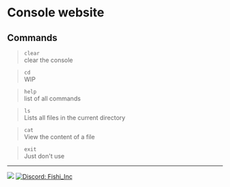 # Console website

## Commands

>`clear`\
>clear the console

>`cd`\
>WIP

>`help`\
>list of all commands

>`ls`\
>Lists all files in the current directory

>`cat`\
>View the content of a file

>`exit`\
>Just don't use

---
[![](https://img.shields.io/badge/fishi-.fish-0099FF?link=https://fishi.fish)](https://fishi.fish)
[![Discord: Fishi_Inc](https://img.shields.io/badge/dynamic/json?color=0099FF&label=Discord&query=%24%5B0%5D.username&url=https%3A%2F%2Fapi.fishi.fish%2Fsocial%2Fdiscord)](https://discordapp.com/users/506126719363842049)